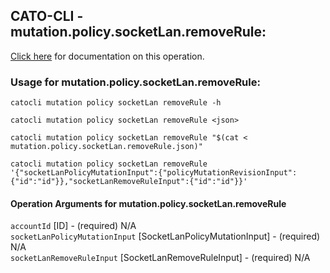 
## CATO-CLI - mutation.policy.socketLan.removeRule:
[Click here](https://api.catonetworks.com/documentation/#mutation-mutation.policy.socketLan.removeRule) for documentation on this operation.

### Usage for mutation.policy.socketLan.removeRule:

`catocli mutation policy socketLan removeRule -h`

`catocli mutation policy socketLan removeRule <json>`

`catocli mutation policy socketLan removeRule "$(cat < mutation.policy.socketLan.removeRule.json)"`

`catocli mutation policy socketLan removeRule '{"socketLanPolicyMutationInput":{"policyMutationRevisionInput":{"id":"id"}},"socketLanRemoveRuleInput":{"id":"id"}}'`


#### Operation Arguments for mutation.policy.socketLan.removeRule ####

`accountId` [ID] - (required) N/A    
`socketLanPolicyMutationInput` [SocketLanPolicyMutationInput] - (required) N/A    
`socketLanRemoveRuleInput` [SocketLanRemoveRuleInput] - (required) N/A    
